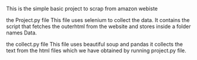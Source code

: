 This is the simple basic project to scrap from amazon webiste

the Project.py file 
This file uses selenium to collect the data.
It contains the script that fetches the outerhtml from the website and stores inside a folder names Data.

the collect.py file
This file uses beautiful soup and pandas 
it collects the text from the html files which we have obtained by running project.py file.
